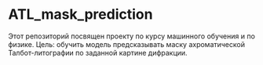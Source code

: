 # ATL_mask_prediction
Этот репозиторий посвящен проекту по курсу машинного обучения и по физике. Цель: обучить модель предсказывать маску ахроматической Талбот-литографии по заданной картине дифракции. 
